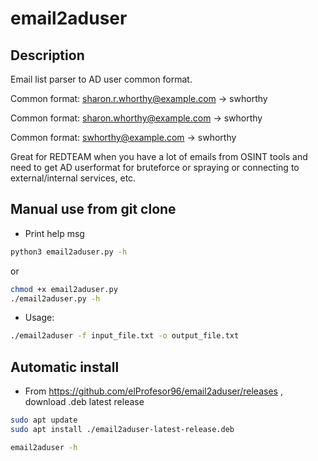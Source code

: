 # email2aduser

## Description

Email list parser to AD user common format. 

Common format: sharon.r.whorthy@example.com -> swhorthy

Common format: sharon.whorthy@example.com   -> swhorthy

Common format: swhorthy@example.com         -> swhorthy


Great for REDTEAM when you have a lot of emails from OSINT tools 
and need to get AD userformat for bruteforce or spraying or 
connecting to external/internal services, etc.

## Manual use from git clone

- Print help msg
```bash
python3 email2aduser.py -h
```
or
```bash
chmod +x email2aduser.py
./email2aduser.py -h
```
- Usage:
```bash
./email2aduser -f input_file.txt -o output_file.txt
```

## Automatic install

- From https://github.com/elProfesor96/email2aduser/releases , download .deb latest release
```bash
sudo apt update
sudo apt install ./email2aduser-latest-release.deb
```
```bash
email2aduser -h
```


